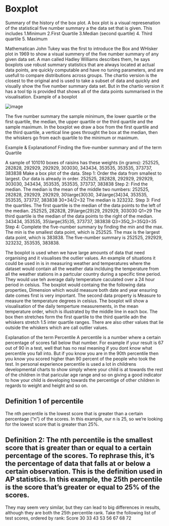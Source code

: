 # Boxplot

Summary of the history of the box plot.
A box plot is a visual represenation of the statistical five number summary a the data set that is given.
This includes
1.Minimum
2.First Quartile
3.Median (second quartile)
4. Third quartile
5. Maximum


Mathematican John Tukey was the first to introduce the Box and WHisker plot in 1969 to show a visual summery of the five number summary of any given data set. A man called Hadley Williams describes them, he says boxplots use robust summary statistics that are always located at actual data points, are quickly computable and have no tuning parameters, and are usefull to compare distributions across groups.
The chartio version is the closest to the original and is used to take a subset of data and quickly and visually show the five number summary data set. But in the chartio version it has a tool tip is provided that shows all of the data points summarised in the visualisation.
Example of a boxplot

![image](https://user-images.githubusercontent.com/35726074/49804141-be2f2200-fd49-11e8-8c37-dfbbfabb97fd.png)


The five number summary the sample minimum, the lower quartile or the first quartile, the median, the upper quartile or the third quartile and the sample maximum.
In the boxplot we draw a box from the first quartile and the third quartile, a vertical line goes throught the box at the median, then the whiskers go from each quartile to the minimum or maximum.


Example & Explanationof Finding the five-number summary and of the term Quartile

A sample of 101010 boxes of raisins has these weights (in grams): 252525, 282828, 292929, 292929, 303030, 343434, 353535, 353535, 373737, 383838 Make a box plot of the data. Step 1: Order the data from smallest to largest. Our data is already in order. 252525, 282828, 292929, 292929, 303030, 343434, 353535, 353535, 373737, 383838 Step 2: Find the median. The median is the mean of the middle two numbers: 252525, 282828, 292929, 292929, 30\large{30}30, 34\large{34}34, 353535, 353535, 373737, 383838 30+34/2​=32 The median is 323232. Step 3: Find the quartiles. The first quartile is the median of the data points to the left of the median. 252525, 282828, 29\large{29}29, 292929, 303030 Q1​=29 The third quartile is the median of the data points to the right of the median. 343434, 353535, 35\large{35}35, 373737, 383838 Q3=35Q_3=35Q3​=35 Step 4: Complete the five-number summary by finding the min and the max. The min is the smallest data point, which is 252525. The max is the largest data point, which is 383838. The five-number summary is 252525, 292929, 323232, 353535, 383838.




The boxplot is used when we have large amounts of data that need organising and it visualises the outlier values. An example of situations it could be used in is in measuring weather and temperatures where the dataset would contain all the weather data inclduing the temperature from all the weather stations in a partcular country during a specific time period. They would use teh average daily temperature caculated over a 24 hour period in celsius. The boxplot would containg the the following data properties, Dimension which would measure both date and year ensuring date comes first is very important. The second data property is Measure to measure the temperature degrees in celsius. The boxplot will show a visualisation of the daily temperture measurements, in the mean temperature order, which is illustrated by the middle line in each box. The box then stretches form the first quartile to the third quartile adn the whiskers stretch 1.5 inter quartile ranges. There are also other values that lie outside the whiskers which are call outlier values.



Explanation of the term Percentile
A percentile is a number where a certain percentage of scores fall below that number. For example if your result is 67 out of 90 in a test, well that has no real meaning if you dont know what percentile you fall into. But if you know you are in the 90th percentile then you know you scored higher than 90 percent of the people who took the test. In personal experience percentile is used a lot in childrens developmental charts to show simply where your child is at towards the rest of the children in that paricular age range and so on giving a good indicator to how your child is developing towards the percentige of other children in regards to weight and height and so on.

## Definition 1 of percentile

The nth percentile is the lowest score that is greater than a certain percentage (“n”) of the scores. In this example, our n is 25, so we’re looking for the lowest score that is greater than 25%. 

## Definition 2: The nth percentile is the smallest score that is greater than or equal to a certain percentage of the scores. To rephrase this, it’s the percentage of data that falls at or below a certain observation. This is the definition used in AP statistics. In this example, the 25th percentile is the score that’s greater or equal to 25% of the scores.

They may seem very similar, but they can lead to big differences in results, although they are both the 25th percentile rank. Take the following list of test scores, ordered by rank: Score 30
33
43
53
56
67
68
72


